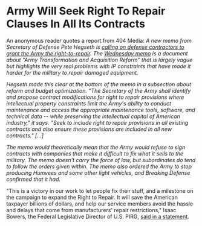# Army Will Seek Right To Repair Clauses In All Its Contracts

An anonymous reader quotes a report from 404 Media: _A new memo from Secretary of Defense Pete Hegseth is [calling on defense contractors to grant the Army the right-to-repair](https://www.404media.co/army-will-seek-right-to-repair-clauses-in-all-its-contracts/). The [Wednesday memo](https://media.defense.gov/2025/May/01/2003702281/-1/-1/1/ARMY-TRANSFORMATION-AND-ACQUISITION-REFORM.PDF?ref=404media.co) is a document about "Army Transformation and Acquisition Reform" that is largely vague but highlights the very real problems with IP constraints that have made it harder for the military to repair damaged equipment._

_Hegseth made this clear at the bottom of the memo in a subsection about reform and budget optimization. "The Secretary of the Army shall identify and propose contract modifications for right to repair provisions where intellectual property constraints limit the Army's ability to conduct maintenance and access the appropriate maintenance tools, software, and technical data -- while preserving the intellectual capital of American industry," it says. "Seek to include right to repair provisions in all existing contracts and also ensure these provisions are included in all new contracts." \[...\]_

_The memo would theoretically mean that the Army would refuse to sign contracts with companies that make it difficult to fix what it sells to the military. The memo doesn't carry the force of law, but subordinates do tend to follow the orders given within. The memo also ordered the Army to stop producing Humvees and some other light vehicles, and Breaking Defense confirmed that it had._

"This is a victory in our work to let people fix their stuff, and a milestone on the campaign to expand the Right to Repair. It will save the American taxpayer billions of dollars, and help our service members avoid the hassle and delays that come from manufacturers' repair restrictions," Isaac Bowers, the Federal Legislative Director of U.S. PIRG, [said in a statement](https://pirg.org/media-center/statement-secretary-of-the-army-calls-for-right-to-repair-in-army-contracts/?ref=404media.co).